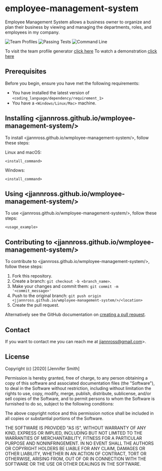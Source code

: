 # employee-management-system

Employee Management System allows a business owner to organize and plan their business by viewing and managing the departments, roles, and employees in my company.

![Team Profiles](./assets/images/1.png)
![Passing Tests](./assets/images/3.png)
![Command Line](./assets/images/2.png)

To visit the team profile generator [click here](https://jjannross.github.io/wmployee-management-system/)
To watch a demonstration [click here](https://drive.google.com/file/d/1IGa8qIBifLIsSe2Ar2Bw5om-M6ZhlscN/view?usp=sharing)

## Prerequisites

Before you begin, ensure you have met the following requirements:

- You have installed the latest version of `<coding_language/dependency/requirement_1>`
- You have a `<Windows/Linux/Mac>` machine.

## Installing <jjannross.github.io/wmployee-management-system/>

To install <jjannross.github.io/wmployee-management-system/>, follow these steps:

Linux and macOS:

```
<install_command>
```

Windows:

```
<install_command>
```

## Using <jjannross.github.io/wmployee-management-system/>

To use <jjannross.github.io/wmployee-management-system/>, follow these steps:

```
<usage_example>
```

## Contributing to <jjannross.github.io/wmployee-management-system/>

To contribute to <jjannross.github.io/wmployee-management-system/>, follow these steps:

1. Fork this repository.
2. Create a branch: `git checkout -b <branch_name>`.
3. Make your changes and commit them: `git commit -m '<commit_message>'`
4. Push to the original branch: `git push origin <jjannross.github.io/wmployee-management-system/>/<location>`
5. Create the pull request.

Alternatively see the GitHub documentation on [creating a pull request](https://help.github.com/en/github/collaborating-with-issues-and-pull-requests/creating-a-pull-request).

## Contact

If you want to contact me you can reach me at jjannross@gmail.com>.

## License

Copyright (c) [2020] [Jennifer Smith]

Permission is hereby granted, free of charge, to any person obtaining a copy
of this software and associated documentation files (the "Software"), to deal
in the Software without restriction, including without limitation the rights
to use, copy, modify, merge, publish, distribute, sublicense, and/or sell
copies of the Software, and to permit persons to whom the Software is
furnished to do so, subject to the following conditions:

The above copyright notice and this permission notice shall be included in all
copies or substantial portions of the Software.

THE SOFTWARE IS PROVIDED "AS IS", WITHOUT WARRANTY OF ANY KIND, EXPRESS OR
IMPLIED, INCLUDING BUT NOT LIMITED TO THE WARRANTIES OF MERCHANTABILITY,
FITNESS FOR A PARTICULAR PURPOSE AND NONINFRINGEMENT. IN NO EVENT SHALL THE
AUTHORS OR COPYRIGHT HOLDERS BE LIABLE FOR ANY CLAIM, DAMAGES OR OTHER
LIABILITY, WHETHER IN AN ACTION OF CONTRACT, TORT OR OTHERWISE, ARISING FROM,
OUT OF OR IN CONNECTION WITH THE SOFTWARE OR THE USE OR OTHER DEALINGS IN THE
SOFTWARE.
